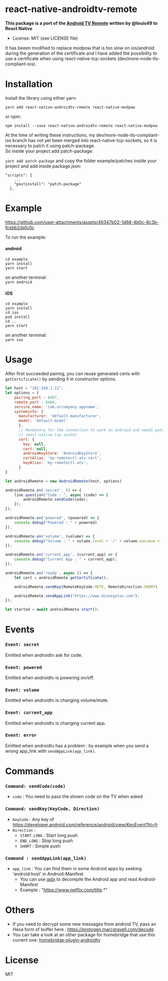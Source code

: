 # react-native-androidtv-remote

**This package is a port of the [Android TV Remote](https://github.com/louis49/androidtv-remote) written by @louis49 to React Native**  
- License: MIT (see LICENSE file)

It has beeen modified to replace modpow that is too slow on ios/android during the generation of the certificate 
and I have added the possibility to use a certificate when using react-native-tcp-sockets (dev/more-node-tls-compliant-ios).  


# Installation

Install the library using either yarn:   

`yarn add react-native-androidtv-remote react-native-modpow`

or npm:  

`npm install --save react-native-androidtv-remote react-native-modpow`

At the time of writing these instructions, my dev/more-node-tls-compliant-ios branch has not yet been merged into react-native-tcp-sockets, so it is necessary to patch it using patch-package.  
So inside your project add patch-package:  

`yarn add patch-package` and copy the folder example/patches inside your project and add inside package.json:  

```
"scripts": {
    ...
    "postinstall": "patch-package"
  },
```

# Example

https://github.com/user-attachments/assets/49347b02-1d68-4b0c-8c3b-fcebb2da1c0c

To run the example:  

#### android
```
cd example
yarn install
yarn start
```
on another terminal:  
`yarn android`  

#### iOS
```
cd example
yarn install
cd ios
pod install
cd ..
yarn start
```

on another terminal:  
`yarn ios`

# Usage

After first succeeded pairing, you can reuse generated certs with `getCertificate()` by sending it in constructor options.

```js
let host = "192.168.1.12";
let options = {
    pairing_port : 6467,
    remote_port : 6466,
    service_name: 'com.urcompany.appname',
    systeminfo: {
      manufacturer: 'default-manufacturer',
      model: 'default-model'
      },
      // Mandatory for the connection to work on android and needs patched version of
      // react-native-tcp-socket
      cert: {
        key: null,
        cert: null,
        androidKeyStore: 'AndroidKeyStore',
        certAlias: 'my-remotectl-atv-cert',
        keyAlias: 'my-remotectl-atv',
      }
}

let androidRemote = new AndroidRemote(host, options)

androidRemote.on('secret', () => {
    line.question("Code : ", async (code) => {
        androidRemote.sendCode(code);
    });
});

androidRemote.on('powered', (powered) => {
    console.debug("Powered : " + powered)
});

androidRemote.on('volume', (volume) => {
    console.debug("Volume : " + volume.level + '/' + volume.maximum + " | Muted : " + volume.muted);
});

androidRemote.on('current_app', (current_app) => {
    console.debug("Current App : " + current_app);
});

androidRemote.on('ready', async () => {
    let cert = androidRemote.getCertificate();

    androidRemote.sendKey(RemoteKeyCode.MUTE, RemoteDirection.SHORT)

    androidRemote.sendAppLink("https://www.disneyplus.com");
});

let started = await androidRemote.start();
```
# Events

### `Event: secret`

Emitted when androidtv ask for code.

### `Event: powered`

Emitted when androidtv is powering on/off.

### `Event: volume`

Emitted when androidtv is changing volume/mute.

### `Event: current_app`

Emitted when androidtv is changing current app.

### `Event: error`

Emitted when androidtv has a problem : by example when you send a wrong app_link with `sendAppLink(app_link)`.

# Commands

### `Command: sendCode(code)`
- `code` : You need to pass the shown code on the TV when asked

### `Command: sendKey(KeyCode, Direction)`
- `KeyCode` : Any key of https://developer.android.com/reference/android/view/KeyEvent?hl=fr
- `Direction` : 
  * `START_LONG` : Start long push
  * `END_LONG` : Stop long push
  * `SHORT` : Simple push

### `Command : sendAppLink(app_link)`
- `app_link` : You can find them in some Android apps by seeking 'android:host' in Android-Manifest
  * You can use [jadx](https://github.com/skylot/jadx) to decompile the Android app and read Android-Manifest
  * Example : "https://www.netflix.com/title.*"

# Others

* If you need to decrypt some new messages from android TV, pass an Hexa form of buffer here : https://protogen.marcgravell.com/decode
* You can take a look at an other package for homebridge that use this current one: [homebridge-plugin-androidtv](https://github.com/louis49/homebridge-plugin-androidtv)

# License

MIT



